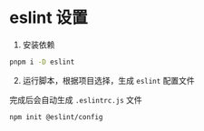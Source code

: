 # eslint 设置

1. 安装依赖

```sh
pnpm i -D eslint
```

2. 运行脚本，根据项目选择，生成 `eslint` 配置文件

完成后会自动生成 `.eslintrc.js` 文件

```sh
npm init @eslint/config
```

